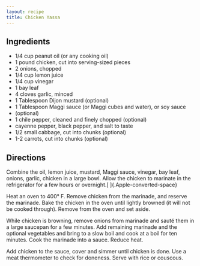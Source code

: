 ```yaml
---
layout: recipe
title: Chicken Yassa
---
```


## Ingredients

* 1/4 cup peanut oil (or any cooking oil)
* 1 pound chicken, cut into serving-sized pieces
* 2 onions, chopped
* 1/4 cup lemon juice
* 1/4 cup vinegar
* 1 bay leaf
* 4 cloves garlic, minced
* 1 Tablespoon Dijon mustard (optional)
* 1 Tablespoon Maggi sauce (or Maggi cubes and water), or soy sauce
* (optional)
* 1 chile pepper, cleaned and finely chopped (optional)
* cayenne pepper, black pepper, and salt to taste
* 1/2 small cabbage, cut into chunks (optional)
* 1-2 carrots, cut into chunks (optional)

## Directions

Combine the oil, lemon juice, mustard, Maggi sauce, vinegar, bay leaf,
onions, garlic, chicken in a large bowl. Allow the chicken to marinate
in the refrigerator for a few hours or
overnight.[ ]{.Apple-converted-space}

Heat an oven to 400° F. Remove chicken from the marinade, and reserve
the marinade. Bake the chicken in the oven until lightly browned (it
will not be cooked through). Remove from the oven and set aside.

While chicken is browning, remove onions from marinade and sauté them in
a large saucepan for a few minutes. Add remaining marinade and the
optional vegetables and bring to a slow boil and cook at a boil for ten
minutes. Cook the marinade into a sauce. Reduce heat.

Add chicken to the sauce, cover and simmer until chicken is done. Use a
meat thermometer to check for doneness. Serve with rice or couscous.
